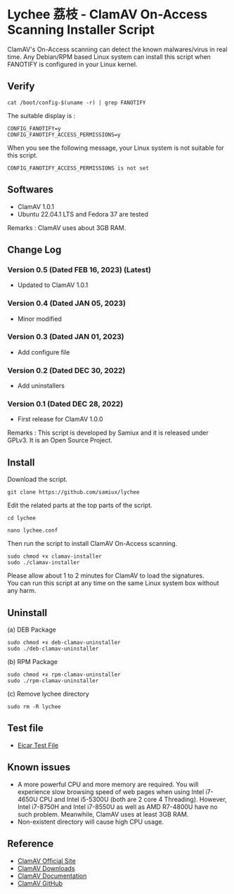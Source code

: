# Lychee 荔枝 - ClamAV On-Access Scanning Installer Script

ClamAV's On-Access scanning can detect the known malwares/virus in real time.  Any Debian/RPM based Linux system can install this script when FANOTIFY is configured in your Linux kernel.

## Verify

```
cat /boot/config-$(uname -r) | grep FANOTIFY
```

The suitable display is :

```
CONFIG_FANOTIFY=y
CONFIG_FANOTIFY_ACCESS_PERMISSIONS=y
```

When you see the following message, your Linux system is not suitable for this script.

```
CONFIG_FANOTIFY_ACCESS_PERMISSIONS is not set
``` 

## Softwares

- ClamAV 1.0.1
- Ubuntu 22.04.1 LTS and Fedora 37 are tested

Remarks : ClamAV uses about 3GB RAM.

## Change Log

### Version 0.5 (Dated FEB 16, 2023) (Latest)  
- Updated to ClamAV 1.0.1  

### Version 0.4 (Dated JAN 05, 2023)   
- Minor modified  

### Version 0.3 (Dated JAN 01, 2023)   
- Add configure file  

### Version 0.2 (Dated DEC 30, 2022)   
- Add uninstallers  

### Version 0.1 (Dated DEC 28, 2022)   
- First release for ClamAV 1.0.0  

Remarks : This script is developed by Samiux and it is released under GPLv3.  It is an Open Source Project.

## Install

Download the script.
```
git clone https://github.com/samiux/lychee
```

Edit the related parts at the top parts of the script.
```
cd lychee

nano lychee.conf
```

Then run the script to install ClamAV On-Access scanning.
```
sudo chmod +x clamav-installer
sudo ./clamav-installer
```
Please allow about 1 to 2 minutes for ClamAV to load the signatures.   
You can run this script at any time on the same Linux system box without any harm.

## Uninstall

(a) DEB Package
```
sudo chmod +x deb-clamav-uninstaller
sudo ./deb-clamav-uninstaller
``` 

(b) RPM Package
```
sudo chmod +x rpm-clamav-uninstaller
sudo ./rpm-clamav-uninstaller
``` 

(c) Remove lychee directory
```
sudo rm -R lychee
```

## Test file
- [Eicar Test File](https://www.eicar.org/download-anti-malware-testfile/)  

## Known issues

- A more powerful CPU and more memory are required.  You will experience slow browsing speed of web pages when using Intel i7-4650U CPU and Intel i5-5300U (both are 2 core 4 Threading).  However, Intel i7-8750H and Intel i7-8550U as well as AMD R7-4800U have no such problem.  Meanwhile, ClamAV uses at least 3GB RAM.  
- Non-existent directory will cause high CPU usage.  

## Reference

- [ClamAV Official Site](https://www.clamav.net/)  
- [ClamAV Downloads](https://www.clamav.net/downloads)  
- [ClamAV Documentation](https://docs.clamav.net/)  
- [ClamAV GitHub](https://github.com/Cisco-Talos/clamav)  
